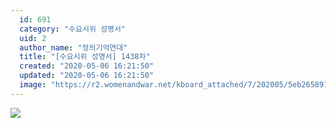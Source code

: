 ```yaml
---
  id: 691
  category: "수요시위 성명서"
  uid: 2
  author_name: "정의기억연대"
  title: "[수요시위 성명서] 1438차"
  created: "2020-05-06 16:21:50"
  updated: "2020-05-06 16:21:50"
  image: "https://r2.womenandwar.net/kboard_attached/7/202005/5eb26589149206528664.jpg"
---
```

![](https://r2.womenandwar.net/kboard_attached/7/202005/5eb26589149206528664.jpg)